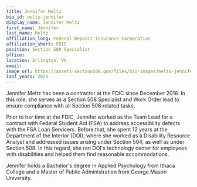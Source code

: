 ```yaml
---
title: Jennifer Meltz
bio_id: meltz-jennifer
display_name: Jennifer Meltz
first_name: Jennifer
last_name: Meltz
affiliation_long: Federal Deposit Insurance Corporation
affiliation_short: FDIC
position: Section 508 Specialist
office: 
location: Arlington, VA
email: 
image_url: https://assets.section508.gov/files/bio-images/meltz-jennifer.jpg
iaaf_years: 2023
---
```

Jennifer Meltz has been a contractor at the FDIC since December 2018. In this role, she serves as a Section 508 Specialist and Work Order lead to ensure compliance with all Section 508 related tasks.

Prior to her time at the FDIC, Jennifer worked as the Team Lead for a contract with Federal Student Aid (FSA) to address accessibility defects with the FSA Loan Servicers. Before that, she spent 12 years at the Department of the Interior (DOI), where she worked as a Disability Resource Analyst and addressed issues arising under Section 504, as well as under Section 508. In this regard, she ran DOI's technology center for employees with disabilities and helped them find reasonable accommodations.

Jennifer holds a Bachelor's degree in Applied Psychology from Ithaca College and a Master of Public Administration from George Mason University.